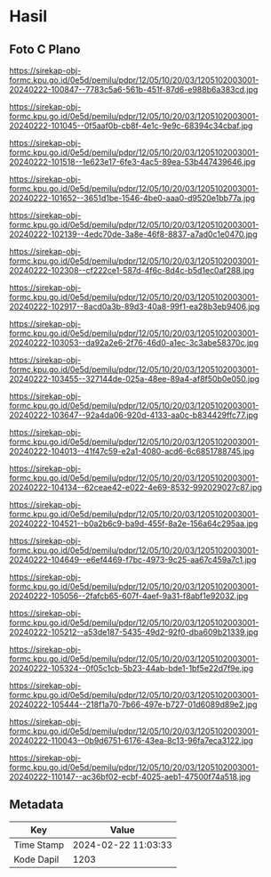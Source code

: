 # Hasil

## Foto C Plano

https://sirekap-obj-formc.kpu.go.id/0e5d/pemilu/pdpr/12/05/10/20/03/1205102003001-20240222-100847--7783c5a6-561b-451f-87d6-e988b6a383cd.jpg

https://sirekap-obj-formc.kpu.go.id/0e5d/pemilu/pdpr/12/05/10/20/03/1205102003001-20240222-101045--0f5aaf0b-cb8f-4e1c-9e9c-68394c34cbaf.jpg

https://sirekap-obj-formc.kpu.go.id/0e5d/pemilu/pdpr/12/05/10/20/03/1205102003001-20240222-101518--1e623e17-6fe3-4ac5-89ea-53b447439646.jpg

https://sirekap-obj-formc.kpu.go.id/0e5d/pemilu/pdpr/12/05/10/20/03/1205102003001-20240222-101652--3651d1be-1546-4be0-aaa0-d9520e1bb77a.jpg

https://sirekap-obj-formc.kpu.go.id/0e5d/pemilu/pdpr/12/05/10/20/03/1205102003001-20240222-102139--4edc70de-3a8e-46f8-8837-a7ad0c1e0470.jpg

https://sirekap-obj-formc.kpu.go.id/0e5d/pemilu/pdpr/12/05/10/20/03/1205102003001-20240222-102308--cf222ce1-587d-4f6c-8d4c-b5d1ec0af288.jpg

https://sirekap-obj-formc.kpu.go.id/0e5d/pemilu/pdpr/12/05/10/20/03/1205102003001-20240222-102917--8acd0a3b-89d3-40a8-99f1-ea28b3eb9406.jpg

https://sirekap-obj-formc.kpu.go.id/0e5d/pemilu/pdpr/12/05/10/20/03/1205102003001-20240222-103053--da92a2e6-2f76-46d0-a1ec-3c3abe58370c.jpg

https://sirekap-obj-formc.kpu.go.id/0e5d/pemilu/pdpr/12/05/10/20/03/1205102003001-20240222-103455--327144de-025a-48ee-89a4-af8f50b0e050.jpg

https://sirekap-obj-formc.kpu.go.id/0e5d/pemilu/pdpr/12/05/10/20/03/1205102003001-20240222-103647--92a4da06-920d-4133-aa0c-b834429ffc77.jpg

https://sirekap-obj-formc.kpu.go.id/0e5d/pemilu/pdpr/12/05/10/20/03/1205102003001-20240222-104013--41f47c59-e2a1-4080-acd6-6c6851788745.jpg

https://sirekap-obj-formc.kpu.go.id/0e5d/pemilu/pdpr/12/05/10/20/03/1205102003001-20240222-104134--62ceae42-e022-4e69-8532-992029027c87.jpg

https://sirekap-obj-formc.kpu.go.id/0e5d/pemilu/pdpr/12/05/10/20/03/1205102003001-20240222-104521--b0a2b6c9-ba9d-455f-8a2e-156a64c295aa.jpg

https://sirekap-obj-formc.kpu.go.id/0e5d/pemilu/pdpr/12/05/10/20/03/1205102003001-20240222-104649--e6ef4469-f7bc-4973-9c25-aa67c459a7c1.jpg

https://sirekap-obj-formc.kpu.go.id/0e5d/pemilu/pdpr/12/05/10/20/03/1205102003001-20240222-105056--2fafcb65-607f-4aef-9a31-f8abf1e92032.jpg

https://sirekap-obj-formc.kpu.go.id/0e5d/pemilu/pdpr/12/05/10/20/03/1205102003001-20240222-105212--a53de187-5435-49d2-92f0-dba609b21339.jpg

https://sirekap-obj-formc.kpu.go.id/0e5d/pemilu/pdpr/12/05/10/20/03/1205102003001-20240222-105324--0f05c1cb-5b23-44ab-bde1-1bf5e22d7f9e.jpg

https://sirekap-obj-formc.kpu.go.id/0e5d/pemilu/pdpr/12/05/10/20/03/1205102003001-20240222-105444--218f1a70-7b66-497e-b727-01d6089d89e2.jpg

https://sirekap-obj-formc.kpu.go.id/0e5d/pemilu/pdpr/12/05/10/20/03/1205102003001-20240222-110043--0b9d6751-6176-43ea-8c13-96fa7eca3122.jpg

https://sirekap-obj-formc.kpu.go.id/0e5d/pemilu/pdpr/12/05/10/20/03/1205102003001-20240222-110147--ac36bf02-ecbf-4025-aeb1-47500f74a518.jpg


## Metadata

| Key        | Value               |
| ---------- | ------------------- |
| Time Stamp | 2024-02-22 11:03:33 |
| Kode Dapil | 1203                |



